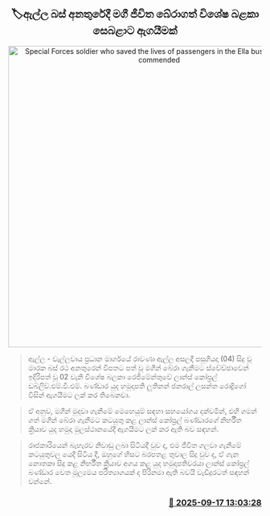 <p align='center'><b><h2 align='center' title='Special Forces soldier who saved the lives of passengers in the Ella bus accident is commended'>🏷ඇල්ල බස් අනතුරේදී මගී ජීවිත බේරාගත් විශේෂ බළකා සෙබළාට ඇගයීමක්</h2></b></p>
<p align='center'><img src='https://helakuru.sgp1.cdn.digitaloceanspaces.com/esana/images/lib/ayyif.jpg' width='600' alt='Special Forces soldier who saved the lives of passengers in the Ella bus accident is commended'></p>

> ඇල්ල - වැල්ලවාය ප්‍රධාන මාර්ගයේ රාවණා ඇල්ල අසලදී පසුගියදා (04) සිදු වූ මාරක බස් රථ අනතුරෙන් විපතට පත් වූ මගීන් බේරා ගැනීමට ස්වේච්ඡාවෙන් ඉදිරිපත් වූ 02 වැනි විශේෂ බලකා රෙජිමේන්තුවේ ලාන්ස් කෝප්‍රල් ඩබ්ලිව්.එම්.වී.එම්. බණ්ඩාර යුද හමුදාපති ලුතිනන් ජනරාල් ලසන්ත රොද්‍රිගෝ විසින් ඇගයීමට ලක් කර තිබෙනවා.

> ඒ අනුව, මගීන් මුදවා ගැනීමේ මෙහෙයුම් සඳහා සහයෝගය දක්වමින්, එහි ගමන් ගත් මගීන් බේරා ගැනීමට කටයුතු කළ ලාන්ස් කෝප්‍රල් බණ්ඩාරගේ නිර්භීත ක්‍රියාව යුද හමුදා මුලස්ථානයේදී ඇගයීමට ලක් කර ඇති බව සඳහන්.

> රාජකාරියෙන් බැහැරව නිවාඩු ලබා සිටියදී වුව ද, එම ජීවිත ගලවා ගැනීමේ කටයුතුවල යෙදී සිටිය දී, ඔහුගේ හිසට බරපතළ තුවාල සිදු වුව ද, ඒ ගැන නොතකා සිදු කළ නිර්භීත ක්‍රියාව අගය කළ යුද හමුදාපතිවරයා ලාන්ස් කෝප්‍රල් බණ්ඩාර වෙත මූල්‍යමය පරිත්‍යාගයක් ද පිරිනමා ඇති බවයි වැඩිදුරටත් සඳහන් වන්නේ.



<h3 align='right'><a href='https://www.helakuru.lk/esana/p/113706/'>📅 2025-09-17 13:03:28</a></h3>
